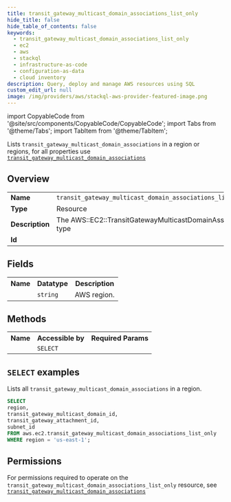 ```yaml
---
title: transit_gateway_multicast_domain_associations_list_only
hide_title: false
hide_table_of_contents: false
keywords:
  - transit_gateway_multicast_domain_associations_list_only
  - ec2
  - aws
  - stackql
  - infrastructure-as-code
  - configuration-as-data
  - cloud inventory
description: Query, deploy and manage AWS resources using SQL
custom_edit_url: null
image: /img/providers/aws/stackql-aws-provider-featured-image.png
---
```


import CopyableCode from '@site/src/components/CopyableCode/CopyableCode';
import Tabs from '@theme/Tabs';
import TabItem from '@theme/TabItem';

Lists <code>transit_gateway_multicast_domain_associations</code> in a region or regions, for all properties use <a href="/providers/aws/serviceName/transit_gateway_multicast_domain_associations/"><code>transit_gateway_multicast_domain_associations</code></a>

## Overview
<table><tbody>
<tr><td><b>Name</b></td><td><code>transit_gateway_multicast_domain_associations_list_only</code></td></tr>
<tr><td><b>Type</b></td><td>Resource</td></tr>
<tr><td><b>Description</b></td><td>The AWS::EC2::TransitGatewayMulticastDomainAssociation type</td></tr>
<tr><td><b>Id</b></td><td><CopyableCode code="aws.ec2.transit_gateway_multicast_domain_associations_list_only" /></td></tr>
</tbody></table>

## Fields
<table><tbody><tr><th>Name</th><th>Datatype</th><th>Description</th></tr><tr><td><CopyableCode code="region" /></td><td><code>string</code></td><td>AWS region.</td></tr>
</tbody></table>

## Methods

<table><tbody>
  <tr>
    <th>Name</th>
    <th>Accessible by</th>
    <th>Required Params</th>
  </tr>
  <tr>
    <td><CopyableCode code="list_resources" /></td>
    <td><code>SELECT</code></td>
    <td><CopyableCode code="region" /></td>
  </tr>
</tbody></table>

## `SELECT` examples
Lists all <code>transit_gateway_multicast_domain_associations</code> in a region.
```sql
SELECT
region,
transit_gateway_multicast_domain_id,
transit_gateway_attachment_id,
subnet_id
FROM aws.ec2.transit_gateway_multicast_domain_associations_list_only
WHERE region = 'us-east-1';
```


## Permissions

For permissions required to operate on the <code>transit_gateway_multicast_domain_associations_list_only</code> resource, see <a href="/providers/aws/ec2/transit_gateway_multicast_domain_associations/#permissions"><code>transit_gateway_multicast_domain_associations</code></a>

